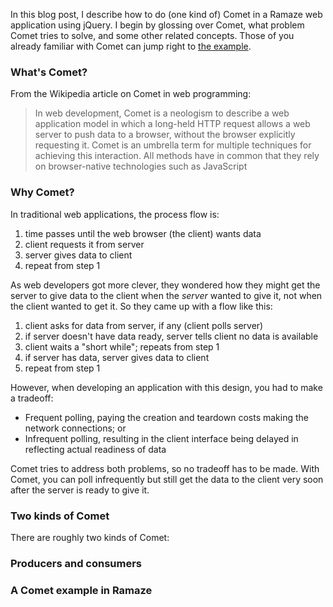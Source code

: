 In this blog post, I describe how to do (one kind of) Comet in a Ramaze web application using jQuery.  I begin by glossing over Comet, what problem Comet tries to solve, and some other related concepts.  Those of you already familiar with Comet can jump right to
[the example](#example).

### What's Comet?

From the Wikipedia article on Comet in web programming:

> In web development, Comet is a neologism to describe a web application model in which a long-held HTTP request allows a web server to push data to a browser, without the browser explicitly requesting it. Comet is an umbrella term for multiple techniques for achieving this interaction. All methods have in common that they rely on browser-native technologies such as JavaScript

### Why Comet?

In traditional web applications, the process flow is:

1. time passes until the web browser (the client) wants data
2. client requests it from server
3. server gives data to client
4. repeat from step 1

As web developers got more clever, they wondered how they might get the server to give data to the client when the *server* wanted to give it, not when the client wanted to get it.  So they came up with a flow like this:

1. client asks for data from server, if any (client polls server)
2. if server doesn't have data ready, server tells client no data is available
3. client waits a "short while"; repeats from step 1
4. if server has data, server gives data to client
5. repeat from step 1

However, when developing an application with this design, you had to make a tradeoff:

 * Frequent polling, paying the creation and teardown costs making the network connections; or
 * Infrequent polling, resulting in the client interface being delayed in reflecting actual readiness of data

Comet tries to address both problems, so no tradeoff has to be made.  With Comet, you can poll infrequently but still get the data to the client very soon after the server is ready to give it.

### Two kinds of Comet

There are roughly two kinds of Comet:

### Producers and consumers

<h3 id="example">A Comet example in Ramaze</h3>

